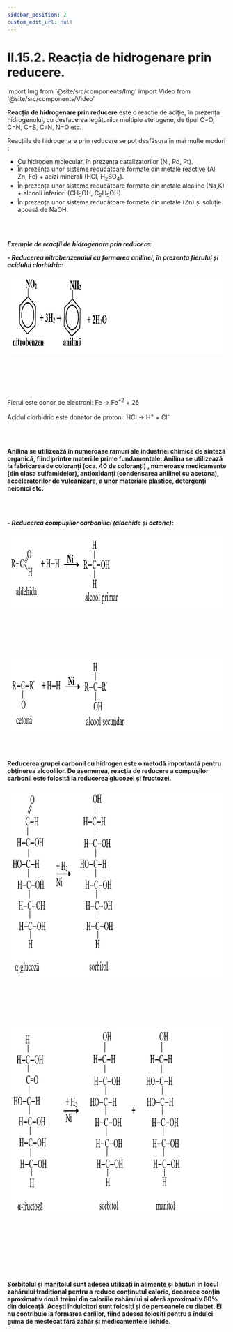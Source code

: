 ```yaml
---
sidebar_position: 2
custom_edit_url: null
---
```


# II.15.2. Reacția de hidrogenare prin reducere.


import Img from '@site/src/components/Img'
import Video from '@site/src/components/Video'




<div class="alert alert--primary" role="alert">

**Reacția de hidrogenare prin reducere** este o reacție de adiție, în prezența hidrogenului, cu desfacerea legăturilor multiple eterogene, de tipul C=O, C=N, C=S, C≡N, N=O etc.

Reacțiile de hidrogenare prin reducere se pot desfășura în mai multe moduri :     
- Cu hidrogen molecular, în prezența catalizatorilor (Ni, Pd, Pt).      
- În prezența unor sisteme reducătoare formate din metale reactive (Al, Zn, Fe) + acizi minerali (HCl, H<sub>2</sub>SO<sub>4</sub>).      
- În prezența unor sisteme reducătoare formate din metale alcaline (Na,K) + alcooli inferiori (CH<sub>3</sub>OH, C<sub>2</sub>H<sub>5</sub>OH).      
- În prezența unor sisteme reducătoare formate din metale (Zn) și soluție apoasă de NaOH.



</div>


<br></br>


<div class="alert alert--primary" role="alert">

***Exemple de reacții de hidrogenare prin reducere:***

***- Reducerea nitrobenzenului cu formarea anilinei, în prezența fierului și acidului clorhidric:***

<Img className="img-responsive4" src="chimie/clasa11/capitolul2/II-15-2-reactia-de-hidrogenare-prin-reducere-poza1-reactia-de-reducerere-a-nitrobenzenului-cu-formarea-anilinei.png" width="1000" height="182" lazy={false} />

<br></br>
<br></br>

Fierul este donor de electroni: Fe → Fe<sup>+2</sup> + 2ē

Acidul clorhidric este donator de protoni: HCl → H<sup>+</sup> + Cl<sup>-</sup>


</div>


<br></br>

<div class="alert alert--warning" role="alert">

**Anilina se utilizează în numeroase ramuri ale industriei chimice de sinteză organică, fiind printre materiile prime fundamentale. Anilina se utilizează la fabricarea de coloranți (cca. 40 de coloranți) , numeroase medicamente (din clasa sulfamidelor),  antioxidanți  (condensarea anilinei cu acetona), acceleratorilor de vulcanizare, a unor materiale plastice, detergenți neionici etc.** 


</div>



<br></br>


<div class="alert alert--primary" role="alert">

***- Reducerea compușilor carbonilici (aldehide și cetone):***



<Img className="img-responsive4" src="chimie/clasa11/capitolul2/II-15-2-reactia-de-hidrogenare-prin-reducere-poza2-reactia-de-reducerere-a-aldehidelor.png" width="1000" height="182" lazy={false} />


<br></br>
<br></br>

<Img className="img-responsive4" src="chimie/clasa11/capitolul2/II-15-2-reactia-de-hidrogenare-prin-reducere-poza3-reactia-de-reducerere-a-cetonelor.png" width="1000" height="175" lazy={false} />




</div>


<br></br>



<div class="alert alert--warning" role="alert">


**Reducerea grupei carbonil cu hidrogen este o metodă importantă pentru obținerea alcoolilor. De asemenea, reacția de reducere a compușilor carbonil este folosită la reducerea glucozei și fructozei.** 


<Img className="img-responsive4" src="chimie/clasa11/capitolul2/II-15-2-reactia-de-hidrogenare-prin-reducere-poza4-reactia-de-reducerere-a-glucozei-cu-formarea-de-sorbitol.png" width="1000" height="444" />


<br></br>
<br></br>



<Img className="img-responsive4" src="chimie/clasa11/capitolul2/II-15-2-reactia-de-hidrogenare-prin-reducere-poza5-reactia-de-reducerere-a-fructozei-cu-formarea-de-sorbitol-si-manitol.png" width="1000" height="439" />


<br></br>
<br></br>

<br></br>


**Sorbitolul și manitolul sunt adesea utilizați în alimente și băuturi în locul zahărului tradițional pentru a reduce conținutul caloric, deoarece conțin aproximativ două treimi din caloriile zahărului și oferă aproximativ 60% din dulceață. Acești îndulcitori sunt folosiți și de persoanele cu diabet. Ei nu contribuie la formarea cariilor, fiind adesea folosiți pentru a îndulci guma de mestecat fără zahăr și medicamentele lichide.**







</div>


